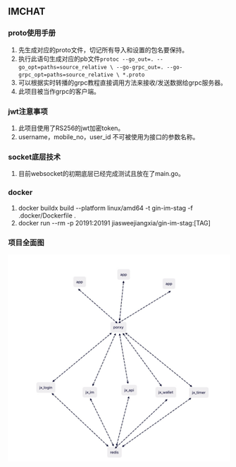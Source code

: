 ## IMCHAT

### proto使用手册
1. 先生成对应的proto文件，切记所有导入和设置的包名要保持。
2. 执行此语句生成对应的pb文件``protoc --go_out=. --go_opt=paths=source_relative \
   --go-grpc_out=. --go-grpc_opt=paths=source_relative \
   *.proto``
3. 可以根据实时转播的grpc教程直接调用方法来接收/发送数据给grpc服务器。
4. 此项目被当作grpc的客户端。

### jwt注意事项
1. 此项目使用了RS256的jwt加密token。
2. username，mobile_no，user_id 不可被使用为接口的参数名称。

### socket底层技术
1. 目前websocket的初期底层已经完成测试且放在了main.go。

### docker
1. docker buildx build --platform linux/amd64 -t gin-im-stag -f .docker/Dockerfile .
2. docker run --rm -p 20191:20191 jiasweejiangxia/gin-im-stag:[TAG]

### 项目全面图
![img.png](public/img.png)